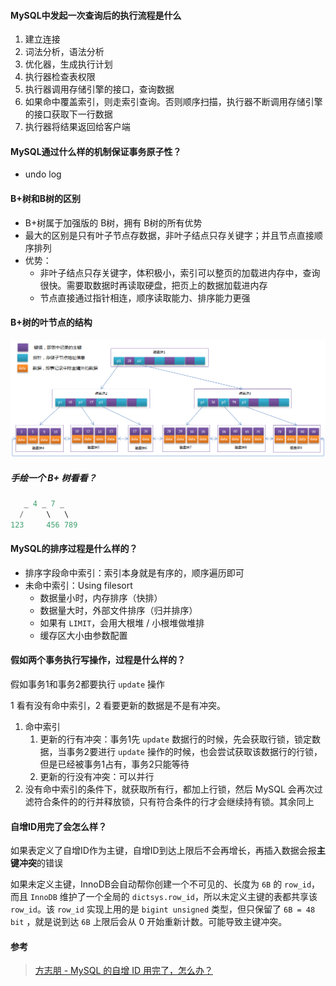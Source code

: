 #### MySQL中发起一次查询后的执行流程是什么

1. 建立连接
2. 词法分析，语法分析
3. 优化器，生成执行计划
4. 执行器检查表权限
5. 执行器调用存储引擎的接口，查询数据
6. 如果命中覆盖索引，则走索引查询。否则顺序扫描，执行器不断调用存储引擎的接口获取下一行数据
7. 执行器将结果返回给客户端



#### MySQL通过什么样的机制保证事务原子性？

  - undo log



#### B+树和B树的区别

- B+树属于加强版的 B树，拥有 B树的所有优势
- 最大的区别是只有叶子节点存数据，非叶子结点只存关键字；并且节点直接顺序排列
- 优势：
  - 非叶子结点只存关键字，体积极小，索引可以整页的加载进内存中，查询很快。需要取数据时再读取硬盘，把页上的数据加载进内存
  - 节点直接通过指针相连，顺序读取能力、排序能力更强



#### B+树的叶节点的结构

![img](assets/1527606-20181115184958875-1199243280.png)



##### 手绘一个 B+ 树看看？

```go
   _ 4 _ 7 _ 
  /     \   \
123     456 789
```



#### MySQL的排序过程是什么样的？

  - 排序字段命中索引：索引本身就是有序的，顺序遍历即可
  - 未命中索引：Using filesort
    - 数据量小时，内存排序（快排）
    - 数据量大时，外部文件排序（归并排序）
    - 如果有 `LIMIT`，会用大根堆 / 小根堆做堆排
    - 缓存区大小由参数配置



#### 假如两个事务执行写操作，过程是什么样的？

假如事务1和事务2都要执行 `update` 操作

1 看有没有命中索引，2 看要更新的数据是不是有冲突。

1. 命中索引
   1. 更新的行有冲突：事务1先 `update` 数据行的时候，先会获取行锁，锁定数据，当事务2要进行 `update` 操作的时候，也会尝试获取该数据行的行锁，但是已经被事务1占有，事务2只能等待
   2. 更新的行没有冲突：可以并行
2. 没有命中索引的条件下，就获取所有行，都加上行锁，然后 MySQL 会再次过滤符合条件的的行并释放锁，只有符合条件的行才会继续持有锁。其余同上



#### 自增ID用完了会怎么样？

如果表定义了自增ID作为主键，自增ID到达上限后不会再增长，再插入数据会报**主键冲突**的错误

如果未定义主键，InnoDB会自动帮你创建一个不可见的、长度为 `6B` 的 `row_id`，而且 `InnoDB` 维护了一个全局的 `dictsys.row_id`，所以未定义主键的表都共享该 `row_id`。该 `row_id` 实现上用的是 `bigint unsigned` 类型，但只保留了 `6B = 48 bit` ，就是说到达 `6B` 上限后会从 0 开始重新计数。可能导致主键冲突。





#### 参考

> [方志朋 - MySQL 的自增 ID 用完了，怎么办？](https://mp.weixin.qq.com/s/c2h8J9ncvFY5HUaC8oH1FA)

